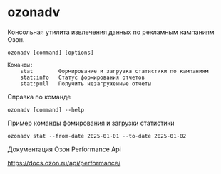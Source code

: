 # ozonadv
Консольная утилита извлечения данных по рекламным кампаниям Озон.

```shell
ozonadv [command] [options]

Команды:
    stat        Формирование и загрузка статистики по кампаниям
    stat:info   Статус формирования отчетов
    stat:pull   Получить незагруженные отчеты
```

Справка по команде

```shell
ozonadv [command] --help
```

Пример команды фомирования и загрузки статистики

```shell
ozonadv stat --from-date 2025-01-01 --to-date 2025-01-02
```

Документация Озон Performance Api

https://docs.ozon.ru/api/performance/
